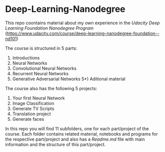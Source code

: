 # Deep-Learning-Nanodegree

This repo coontains material about my own experience in the *Udacity Deep Learning Foundation Nanodegree Program* (https://www.udacity.com/course/deep-learning-nanodegree-foundation--nd101)

The course is structured in 5 parts:  
   1) Introductions
   2) Neural Networks
   3) Convolutional Neural Networks
   4) Recurrent Neural Networks
   5) Generative Adversarial Networks
   5\*) Aditional material 
   
The course also has the following 5 projects:
   1) Your first Neural Network
   2) Image Classification
   3) Generate TV Scripts
   4) Translation project
   5) Generate faces

In this repo you will find 11 subfolders, one for each part/project of the course. Each folder contains related material, notebooks and programs for the respective part/project and also has a *Readme.md* file with main information and the structure of this part/project.
